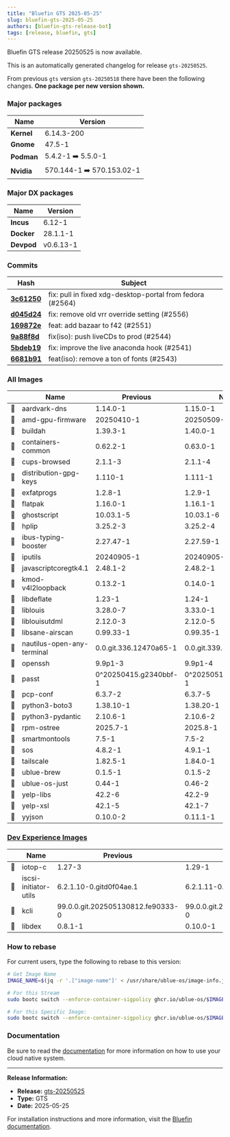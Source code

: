 ```yaml
---
title: "Bluefin GTS 2025-05-25"
slug: bluefin-gts-2025-05-25
authors: [bluefin-gts-release-bot]
tags: [release, bluefin, gts]
---
```


Bluefin GTS release 20250525 is now available.

This is an automatically generated changelog for release `gts-20250525`.

From previous `gts` version `gts-20250518` there have been the following changes. **One package per new version shown.**

### Major packages

| Name       | Version                   |
| ---------- | ------------------------- |
| **Kernel** | 6.14.3-200                |
| **Gnome**  | 47.5-1                    |
| **Podman** | 5.4.2-1 ➡️ 5.5.0-1        |
| **Nvidia** | 570.144-1 ➡️ 570.153.02-1 |

### Major DX packages

| Name       | Version   |
| ---------- | --------- |
| **Incus**  | 6.12-1    |
| **Docker** | 28.1.1-1  |
| **Devpod** | v0.6.13-1 |

### Commits

| Hash                                                                                               | Subject                                                   |
| -------------------------------------------------------------------------------------------------- | --------------------------------------------------------- |
| **[3c61250](https://github.com/ublue-os/bluefin/commit/3c6125011f00ad14a4f7a1f00cd6f5071590a2b1)** | fix: pull in fixed xdg-desktop-portal from fedora (#2564) |
| **[d045d24](https://github.com/ublue-os/bluefin/commit/d045d24ddd2e483e0ad80f31becf597ae4012433)** | fix: remove old vrr override setting (#2556)              |
| **[169872e](https://github.com/ublue-os/bluefin/commit/169872efa70c1e574905abcdb23f9a6935faae7a)** | feat: add bazaar to f42 (#2551)                           |
| **[9a88f8d](https://github.com/ublue-os/bluefin/commit/9a88f8d62bcf7551a95515214781449bfabf5c83)** | fix(iso): push liveCDs to prod (#2544)                    |
| **[5bdeb19](https://github.com/ublue-os/bluefin/commit/5bdeb19ad245440f1e60f355c5854c1d35a966ed)** | fix: improve the live anaconda hook (#2541)               |
| **[6681b91](https://github.com/ublue-os/bluefin/commit/6681b91d6938be2a19b13793cd2aa46a096916ce)** | feat(iso): remove a ton of fonts (#2543)                  |

### All Images

|     | Name                       | Previous               | New                    |
| --- | -------------------------- | ---------------------- | ---------------------- |
| 🔄  | aardvark-dns               | 1.14.0-1               | 1.15.0-1               |
| 🔄  | amd-gpu-firmware           | 20250410-1             | 20250509-1             |
| 🔄  | buildah                    | 1.39.3-1               | 1.40.0-1               |
| 🔄  | containers-common          | 0.62.2-1               | 0.63.0-1               |
| 🔄  | cups-browsed               | 2.1.1-3                | 2.1.1-4                |
| 🔄  | distribution-gpg-keys      | 1.110-1                | 1.111-1                |
| 🔄  | exfatprogs                 | 1.2.8-1                | 1.2.9-1                |
| 🔄  | flatpak                    | 1.16.0-1               | 1.16.1-1               |
| 🔄  | ghostscript                | 10.03.1-5              | 10.03.1-6              |
| 🔄  | hplip                      | 3.25.2-3               | 3.25.2-4               |
| 🔄  | ibus-typing-booster        | 2.27.47-1              | 2.27.59-1              |
| 🔄  | iputils                    | 20240905-1             | 20240905-4             |
| 🔄  | javascriptcoregtk4.1       | 2.48.1-2               | 2.48.2-1               |
| 🔄  | kmod-v4l2loopback          | 0.13.2-1               | 0.14.0-1               |
| 🔄  | libdeflate                 | 1.23-1                 | 1.24-1                 |
| 🔄  | liblouis                   | 3.28.0-7               | 3.33.0-1               |
| 🔄  | liblouisutdml              | 2.12.0-3               | 2.12.0-5               |
| 🔄  | libsane-airscan            | 0.99.33-1              | 0.99.35-1              |
| 🔄  | nautilus-open-any-terminal | 0.0.git.336.12470a65-1 | 0.0.git.339.47f12cbc-1 |
| 🔄  | openssh                    | 9.9p1-3                | 9.9p1-4                |
| 🔄  | passt                      | 0^20250415.g2340bbf-1  | 0^20250512.g8ec1341-1  |
| 🔄  | pcp-conf                   | 6.3.7-2                | 6.3.7-5                |
| 🔄  | python3-boto3              | 1.38.10-1              | 1.38.20-1              |
| 🔄  | python3-pydantic           | 2.10.6-1               | 2.10.6-2               |
| 🔄  | rpm-ostree                 | 2025.7-1               | 2025.8-1               |
| 🔄  | smartmontools              | 7.5-1                  | 7.5-2                  |
| 🔄  | sos                        | 4.8.2-1                | 4.9.1-1                |
| 🔄  | tailscale                  | 1.82.5-1               | 1.84.0-1               |
| 🔄  | ublue-brew                 | 0.1.5-1                | 0.1.5-2                |
| 🔄  | ublue-os-just              | 0.44-1                 | 0.46-2                 |
| 🔄  | yelp-libs                  | 42.2-6                 | 42.2-9                 |
| 🔄  | yelp-xsl                   | 42.1-5                 | 42.1-7                 |
| 🔄  | yyjson                     | 0.10.0-2               | 0.11.1-1               |

### [Dev Experience Images](https://docs.projectbluefin.io/bluefin-dx)

|     | Name                  | Previous                          | New                               |
| --- | --------------------- | --------------------------------- | --------------------------------- |
| 🔄  | iotop-c               | 1.27-3                            | 1.29-1                            |
| 🔄  | iscsi-initiator-utils | 6.2.1.10-0.gitd0f04ae.1           | 6.2.1.11-0.git4b3e853             |
| 🔄  | kcli                  | 99.0.0.git.202505130812.fe90333-0 | 99.0.0.git.202505241653.96eff4a-0 |
| 🔄  | libdex                | 0.8.1-1                           | 0.10.0-1                          |

### How to rebase

For current users, type the following to rebase to this version:

```bash
# Get Image Name
IMAGE_NAME=$(jq -r '.["image-name"]' < /usr/share/ublue-os/image-info.json)

# For this Stream
sudo bootc switch --enforce-container-sigpolicy ghcr.io/ublue-os/$IMAGE_NAME:gts

# For this Specific Image:
sudo bootc switch --enforce-container-sigpolicy ghcr.io/ublue-os/$IMAGE_NAME:gts-20250525
```

### Documentation

Be sure to read the [documentation](https://docs.projectbluefin.io/) for more information
on how to use your cloud native system.

---

**Release Information:**

- **Release:** [gts-20250525](https://github.com/ublue-os/bluefin/releases/tag/gts-20250525)
- **Type:** GTS
- **Date:** 2025-05-25

For installation instructions and more information, visit the [Bluefin documentation](https://docs.projectbluefin.io/).
